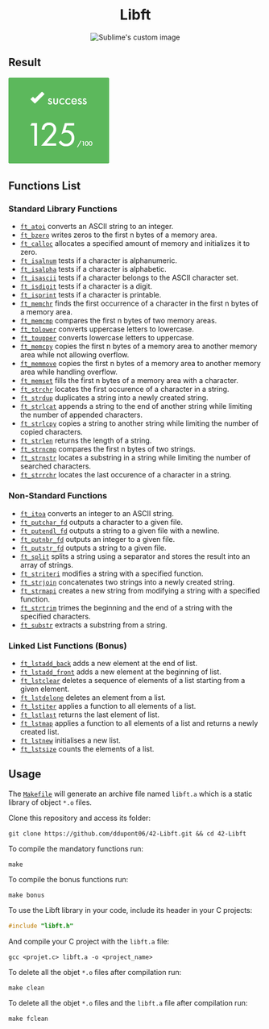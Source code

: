 <h1 align="center">
	Libft
</h1>

<p align="center">
	<img src="https://user-images.githubusercontent.com/91064070/147372964-01fcc9aa-bf79-4870-8d4b-06f502f86a4e.png?raw=true" alt="Sublime's custom image"/>
</p>

## Result

![](result.png)

## Functions List

### Standard Library Functions

* [`ft_atoi`](ft_atoi.c)			converts an ASCII string to an integer.
* [`ft_bzero`](ft_bzero.c)			writes zeros to the first n bytes of a memory area.
* [`ft_calloc`](ft_calloc.c)			allocates a specified amount of memory and initializes it to zero.
* [`ft_isalnum`](ft_isalnum.c)			tests if a character is alphanumeric.
* [`ft_isalpha`](ft_isalpha.c)			tests if a character is alphabetic.
* [`ft_isascii`](ft_isascii.c)			tests if a character belongs to the ASCII character set.
* [`ft_isdigit`](ft_isdigit.c)			tests if a character is a digit.
* [`ft_isprint`](ft_isprint.c)			tests if a character is printable.
* [`ft_memchr`](ft_memchr.c)			finds the first occurrence of a character in the first n bytes of a memory area.
* [`ft_memcmp`](ft_memcmp.c)			compares the first n bytes of two memory areas.
* [`ft_tolower`](ft_tolower.c)			converts uppercase letters to lowercase.
* [`ft_toupper`](ft_toupper.c)			converts lowercase letters to uppercase.
* [`ft_memcpy`](ft_memcpy.c)			copies the first n bytes of a memory area to another memory area while not allowing overflow.
* [`ft_memmove`](ft_memmove.c)			copies the first n bytes of a memory area to another memory area while handling overflow.
* [`ft_memset`](ft_memset.c)			fills the first n bytes of a memory area with a character.
* [`ft_strchr`](ft_strchr.c)			locates the first occurence of a character in a string.
* [`ft_strdup`](ft_strdup.c)			duplicates a string into a newly created string.
* [`ft_strlcat`](ft_strlcat.c)			appends a string to the end of another string while limiting the number of appended characters.
* [`ft_strlcpy`](ft_strlcpy.c)			copies a string to another string while limiting the number of copied characters.
* [`ft_strlen`](ft_strlen.c)			returns the length of a string.
* [`ft_strncmp`](ft_strncmp.c) 			compares the first n bytes of two strings.
* [`ft_strnstr`](ft_strnstr.c)			locates a substring in a string while limiting the number of searched characters.
* [`ft_strrchr`](ft_strrchr.c)			locates the last occurence of a character in a string.

### Non-Standard Functions

* [`ft_itoa`](ft_itoa.c)			converts an integer to an ASCII string.
* [`ft_putchar_fd`](ft_putchar_fd.c)		outputs a character to a given file.
* [`ft_putendl_fd`](ft_putendl_fd.c)		outputs a string to a given file with a newline.
* [`ft_putnbr_fd`](ft_putnbr_fd.c)		outputs an integer to a given file.
* [`ft_putstr_fd`](ft_putstr_fd.c)		outputs a string to a given file.
* [`ft_split`](ft_split.c)			splits a string using a separator and stores the result into an array of strings.
* [`ft_striteri`](ft_strdup.c)			modifies a string with a specified function.
* [`ft_strjoin`](ft_strjoin.c)			concatenates two strings into a newly created string.
* [`ft_strmapi`](ft_strmapi.c)			creates a new string from modifying a string with a specified function.
* [`ft_strtrim`](ft_strtrim.c)			trimes the beginning and the end of a string with the specified characters.
* [`ft_substr`](ft_substr.c)			extracts a substring from a string.

### Linked List Functions (Bonus)

* [`ft_lstadd_back`](ft_lstadd_back_bonus.c)	adds a new element at the end of list.
* [`ft_lstadd_front`](ft_lstadd_front_bonus.c)	adds a new element at the beginning of list.
* [`ft_lstclear`](ft_lstclear_bonus.c)		deletes a sequence of elements of a list starting from a given element.
* [`ft_lstdelone`](ft_lstdelone_bonus.c)	deletes an element from a list.
* [`ft_lstiter`](ft_lstiter_bonus.c)		applies a function to all elements of a list.
* [`ft_lstlast`](ft_lstlast_bonus.c)		returns the last element of list.
* [`ft_lstmap`](ft_lstmap_bonus.c)		applies a function to all elements of a list and returns a newly created list.
* [`ft_lstnew`](ft_lstnew_bonus.c)		initialises a new list.
* [`ft_lstsize`](ft_lstsize_bonus.c)		counts the elements of a list.

## Usage

The [`Makefile`](Makefile) will generate an archive file named `libft.a` which is a static library of object `*.o` files.

Clone this repository and access its folder:

```shell
git clone https://github.com/ddupont06/42-Libft.git && cd 42-Libft
```

To compile the mandatory functions run:

```shell
make
```

To compile the bonus functions run:

```shell
make bonus
```

To use the Libft library in your code, include its header in your C projects:

```C
#include "libft.h"
```

And compile your C project with the `libft.a` file:

```shell
gcc <projet.c> libft.a -o <project_name>
```

To delete all the objet `*.o` files after compilation run:

```shell
make clean
```

To delete all the objet `*.o` files and the `libft.a` file after compilation run:

```shell
make fclean
```
